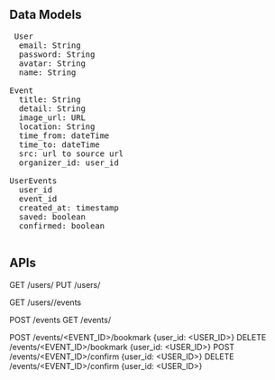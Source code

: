 ## Data Models

<pre>
 User
  email: String
  password: String
  avatar: String
  name: String

Event
  title: String
  detail: String
  image_url: URL
  location: String
  time_from: dateTime
  time_to: dateTime
  src: url to source url
  organizer_id: user_id

UserEvents
  user_id
  event_id
  created_at: timestamp
  saved: boolean
  confirmed: boolean

</pre>

## APIs

GET /users/<ID>
PUT /users/<ID>

GET /users/<ID>/events

POST /events
GET  /events/<ID>

POST   /events/<EVENT_ID>/bookmark  {user_id: <USER_ID>}
DELETE /events/<EVENT_ID>/bookmark  {user_id: <USER_ID>}
POST   /events/<EVENT_ID>/confirm   {user_id: <USER_ID>}
DELETE /events/<EVENT_ID>/confirm   {user_id: <USER_ID>}
